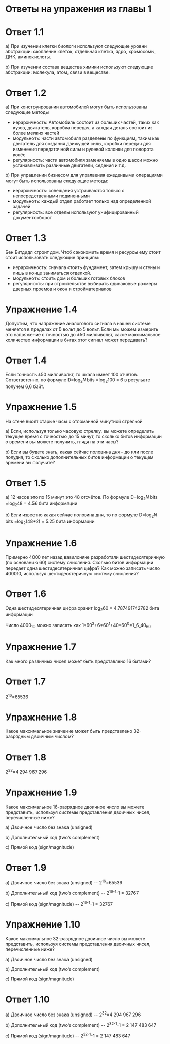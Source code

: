 Ответы на упражения из главы 1
==============================
# Ответ 1.1
a)  При изучении клетки биологи используют следующие уровни абстракции: скопление клеток, отдельная клетка, ядро, хромосомы, ДНК, аминокислоты.
 
b) При изучении состава вещества химики используют следующие абстракции: молекула, атом, связи в веществе.
# Ответ 1.2
a) При конструировании автомобилей могут быть использованы следующие методы
 
* иерархичность: Автомобиль состоит из больших частей, таких как кузов, двигатель, коробка передач, а каждая деталь состоит из более мелких частей
* модульноть: части автомобиля разделены по функциям, таким как двигатель для создания движущей силы, коробки передач для изменения передаточной силы и рулевой колонки для поворота колёс
* регулярность: части автомобиля заменяемы в одно шасси можно устанавливать различные двигатели, седения и т.д.
 
 b) При управлении бизнесом для упралвения ежеденвыми операциями могут быть использованы следующие методы:

 * иерархичность: совещания устраиваются только с непосредственными подиненными
 * модульноть: каждый отдел работает только над определенной задачей
 * регулярность: все отделы используют унифицированный документооборот
# Ответ 1.3
Бен Битдидл строит дом. Чтоб сэкономить время и ресурсы ему стоит стоит использовать следующие принципы:
* иерархичность: сначала стоить фундамент, затем крышу и стены и лишь в конце заниматься отделкой.
* модульноть: стоить дом и больших готовых блоков
* регулярность: при строительстве выбирать одинаковые размеры дверных проемов и окон и стройматериалов

# Упражнение 1.4
Допустим, что напряжение аналогового сигнала в нашей системе меняется в пределах от 0 вольт до 5 вольт. Если мы можем измерить это напряжение с точностью до ±50 милливольт, какое максимальное количество информации в битах этот сигнал может передавать?
# Ответ 1.4
Если точность ±50 милливольт, то шкала имеет 100 отчётов. Сответвстенно, по формуле D=log<sub>2</sub>_N_ bits =log<sub>2</sub>100 = 6 в резульате получем 6,6 байт.

# Упражнение 1.5
На стене висят старые часы с отломанной минутной стрелкой

a) Если, используя только часовую стрелку, вы можете определить текущее
время с точностью до 15 минут, то сколько битов информации о времени вы
можете получить, глядя на эти часы?

b) Если вы будете знать, какая сейчас половина дня – до или после полудня,
то сколько дополнительных битов информации о текущем времени вы
получите?

# Ответ 1.5

a) 12 часов это по 15 минут это 48 отсчётов. По формуле D=log<sub>2</sub>_N_ bits =log<sub>2</sub>48 = 4.56 бита информации

b) Если известно какая сейчас половина дня, то по формуле D=log<sub>2</sub>_N_ bits =log<sub>2</sub>(48\*2) = 5.25 бита информации

# Упражнение 1.6
Примерно 4000 лет назад вавилоняне разработали шестидесятеричную (по основанию 60) систему счисления. Сколько битов информации передает одна шестидесятеричная цифра? Как можно записать число 400010, используя шестидесятеричную систему счисления?
# Ответ 1.6

Одна шестидесятеричная цифра хранит log<sub>2</sub>60 = 4.787491742782 бита информации

Число 4000<sub>10</sub> можно записать как 1\*60<sup>2</sup>+6\*60<sup>1</sup>+40\*60<sup>0</sup>=1_6_40<sub>60</sub>

# Упражнение 1.7
Как много различных чисел может быть представлено 16 битами?

# Ответ 1.7

2<sup>16</sup>=65536


# Упражнение 1.8
Какое максимальное значение может быть представлено
32-разрядным двоичным числом?
# Ответ 1.8
2<sup>32</sup>=4 294 967 296

# Упражнение 1.9
Какое максимальное 16-разрядное двоичное число вы можете
представить, используя системы представления двоичных чисел,
перечисленные ниже?

a) Двоичное число без знака (unsigned)

b) Дополнительный код (two’s complement)

c) Прямой код (sign/magnitude)

# Ответ 1.9

a) Двоичное число без знака (unsigned) -- 2<sup>16</sup>=65536

b) Дополнительный код (two’s complement) -- 2<sup>16-1</sup>-1 = 32767

c) Прямой код (sign/magnitude) --  2<sup>16-1</sup>-1 = 32767

# Упражнение 1.10
Какое максимальное 32-разрядное двоичное число вы можете
представить, используя системы представления двоичных чисел,
перечисленные ниже?

a) Двоичное число без знака (unsigned)

b) Дополнительный код (two’s complement)

c) Прямой код (sign/magnitude)

# Ответ 1.10

a) Двоичное число без знака (unsigned) -- 2<sup>32</sup>=4 294 967 296

b) Дополнительный код (two’s complement) -- 2<sup>32-1</sup>-1 = 2 147 483 647

c) Прямой код (sign/magnitude) --  2<sup>32-1</sup>-1 = 2 147 483 647




